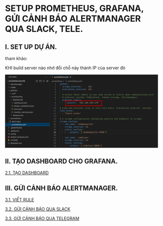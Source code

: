 # SETUP PROMETHEUS, GRAFANA, GỬI CẢNH BÁO ALERTMANAGER QUA SLACK, TELE.


## I. SET UP DỰ ÁN. 

tham khảo: 


KHI build server nào nhớ đổi chỗ này thành IP của server đó


![hinh ](./docx/images/26.png)



## II. TẠO DASHBOARD CHO GRAFANA.


[2.1. TẠO DASHBOARD](./docx/4_tạo_dashboard_grafana.md)


## III. GỬI CẢNH BÁO ALERTMANAGER.

[3.1. VIẾT RULE](./docx/1_RULE.md)

[3.2. GỬI CẢNH BÁO QUA SLACK](./docx/2_gửi_cảnh_báo-slack.md)

[3.3. GỬI CẢNH BÁO QUA TELEGRAM](./docx/3_gửi_cảnh_báo_tele.md)



